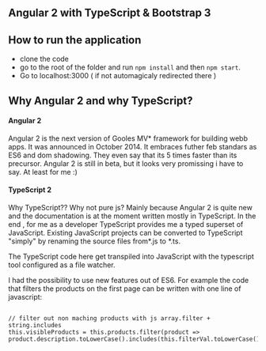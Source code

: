 ## Angular 2 with TypeScript & Bootstrap 3

## How to run the application

  * clone the code
  * go to the root of the folder and run ```npm install``` and then ``` npm start ```.
  * Go to localhost:3000 ( if not automagicaly redirected there )



## Why Angular 2 and why TypeScript?

#### Angular 2
Angular 2 is the next version of Gooles MV* framework for building webb apps. It was announced in October 2014. It embraces futher feb standars as ES6 and dom shadowing. They even say that its 5 times faster than its precursor.
Angular 2 is still in beta, but it looks very promissing i have to say. At least for me :)

#### TypeScript 2
Why TypeScript?? Why not pure js?  Mainly because Angular 2 is quite new and the documentation is at the moment written mostly in TypeScript.
In the end , for me as a developer TypeScript provides me a typed superset of JavaScript.
Existing JavaScript projects can be converted to TypeScript "simply" by renaming the source files from*.js to *.ts.

The TypeScript code here get transpiled into JavaScript with the typescript tool configured as a file watcher.

I had the possibility to use new features out of ES6. For example the code that filters the products on the first page can be written with one line of javascript: 


```javascrip

// filter out non maching products with js array.filter + string.includes
this.visibleProducts = this.products.filter(product => product.description.toLowerCase().includes(this.filterVal.toLowerCase()));

```
